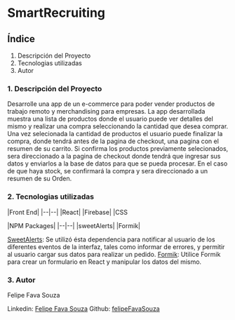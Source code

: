 # SmartRecruiting

## Índice

 1. Descripción del Proyecto
 2. Tecnologias utilizadas
 3. Autor

### 1. Descripción del Proyecto

Desarrolle una app de un e-commerce para poder vender productos de trabajo remoto y merchandising para empresas. 
La app desarrollada muestra una lista de productos donde el usuario puede ver detalles del mismo y realizar una compra seleccionando la cantidad que desea comprar. Una vez selecionada la cantidad de productos el usuario puede finalizar la compra, donde tendrá antes de la pagina de checkout, una pagina con el resumen de su carrito. 
Si confirma los productos previamente selecionados, sera direccionado a la pagina de checkout donde tendrá que ingresar sus datos y enviarlos a la base de datos para que se pueda procesar. 
En el caso de que haya stock, se confirmará la compra y sera direccionado a un resumen de su Orden. 

### 2. Tecnologias utilizadas

|Front End|
|--|--|
|React|
|Firebase|
|CSS

|NPM Packages|
|--|--|
|sweetAlerts|
|Formik|

[SweetAlerts](https://sweetalert2.github.io/): Se utilizó ésta dependencia para notificar al usuario de los diferentes eventos de la interfaz, tales como informar de errores, y permitir al usuario cargar sus datos para realizar un pedido.
[Formik](https://formik.org/): Utilice Formik para crear un formulario en React y manipular los datos del mismo.

### 3. Autor

Felipe Fava Souza 

Linkedin: [Felipe Fava Souza](https://www.linkedin.com/in/felipe-fava-souza-3b412ba9/)
Github: [felipeFavaSouza](https://github.com/felipeFavaSouza)



